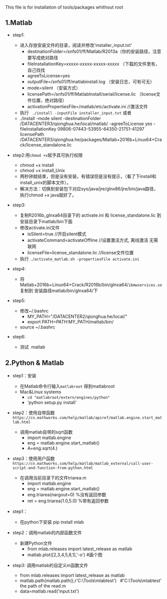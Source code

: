 This file is for installation of tools/packages whithout root



1.Matlab
--------
* step1:
	* 进入存放安装文件的目录，阅读并修改'installer_input.txt'
		* destinationFolder=/snfs01/ff/Matlab/R2013a（你的安装路径，注意要写成绝对路径
		* fileInstallationKey=xxxxx-xxxxx-xxxxx-xxxxx （下载的文件里有，自己找找
		* agreeToLicense=yes
		* outputFile=/snfs01/ff/matlabinstall.log （安装日志，可有可无）
		* mode=silent （安装方式）
		* licensePath=/snfs01/ff/MatlabInstall/serial/license.lic （license文件位置，绝对路径）   
		* activationPropertiesFile=/matlab/etc/activate.ini //激活文件
	* 执行 ` ./install -inputFile installer_input.txt`
	或者  
	* ./install -mode silent -destinationFolder /DATACENTER3/qionghua.he/local/matlab/ -agreeToLicense yes -fileInstallationKey 09806-07443-53955-64350-21751-41297 licensePath /DATACENTER3/qionghua.he/packages/Matlab+2016b+Linux64+Crack/license_standalone.lic
    
* step2:用`chmod +x`赋予其可执行权限  <br>
	* chmod +x install<br>
	* chmod +x install_Unix<br>
	* 两秒钟就结束，但是没有安装，有错误但是没有提示，（看了下install和install_unix的脚本文件）。<br>
	* 解决方法：切换到安装包下对应sys/java/jre/glnx86/jre/bin/java路径，执行chmod +x java就好了。<br>
 
* step3: <br>
	* 复制R2016b_glnxa64目录下的 activate.ini 和 license_standalone.lic 到安装目录下matlab/bin下面<br>
	* 修改activate.ini文件 <br>
		* isSilent=true //开启silent模式<br>
		* activateCommand=activateOffline //设置激活方式, 离线激活 无需联网<br>
		* licenseFile=license_standalone.lic //license文件位置<br>
	* 执行 `./activate_matlab.sh -propertiesFile activate.ini`<br>
* step4:  <br>
	* 将Matlab+2016b+Linux64+Crack/R2016b/bin/glnxa64/`ibmwservices.so`复制到 安装路径matlab/bin/glnxa64/下

* step5:  <br>
	* 修改~/.bashrc<br>
		* MY_PATH="/DATACENTER2/qionghua.he/local/" <br>
		* export PATH=$PATH:$MY_PATH/matlab/bin/<br>
	* source ~/.bashrc
* step6:  <br>
	* 测试  matlab<br>
	
2.Python & Matlab
-----------------
* step1：安装
	* 在Matlab命令行输入`matlabroot` 得到matlabroot
	* Mac&Linux systems 
		* `cd "matlabroot/extern/engines/python"`
		* 'python setup.py install'
* step2：使用自带函数 `https://cn.mathworks.com/help/matlab/apiref/matlab.engine.start_matlab.html`
	* 调用matlab自带的sqrt函数
		* import matlab.engine
		* eng = matlab.engine.start_matlab()
		* A=eng.sqrt(4.)
* step3：使用用户函数 `https://cn.mathworks.com/help/matlab/matlab_external/call-user-script-and-function-from-python.html`
	* 在调用当前目录下的文件triarea.m
		* import matlab.engine
		* eng = matlab.engine.start_matlab()
		* eng.triarea(nargout=0) %没有返回参数
		* ret = eng.triarea(1.0,5.0) %带有返回参数
		
* step1：
	* 在python下安装 pip install mlab
	
* step2：调用matlab的内部函数文件
	* 新建Python文件 
		* from mlab.releases import latest_release as matlab
		* matlab.plot([2,3,4,5,8,1],'-o') #画个图
* step3: 调用matlab的自定义m函数文件
	* from mlab.releases import latest_release as matlab
	* matlab.path(matlab.path(),r'C:\Tools\mlabtest')   #'C:\Tools\mlabtest' the path of the read.m
	* data=matlab.read('input.txt') 
	


